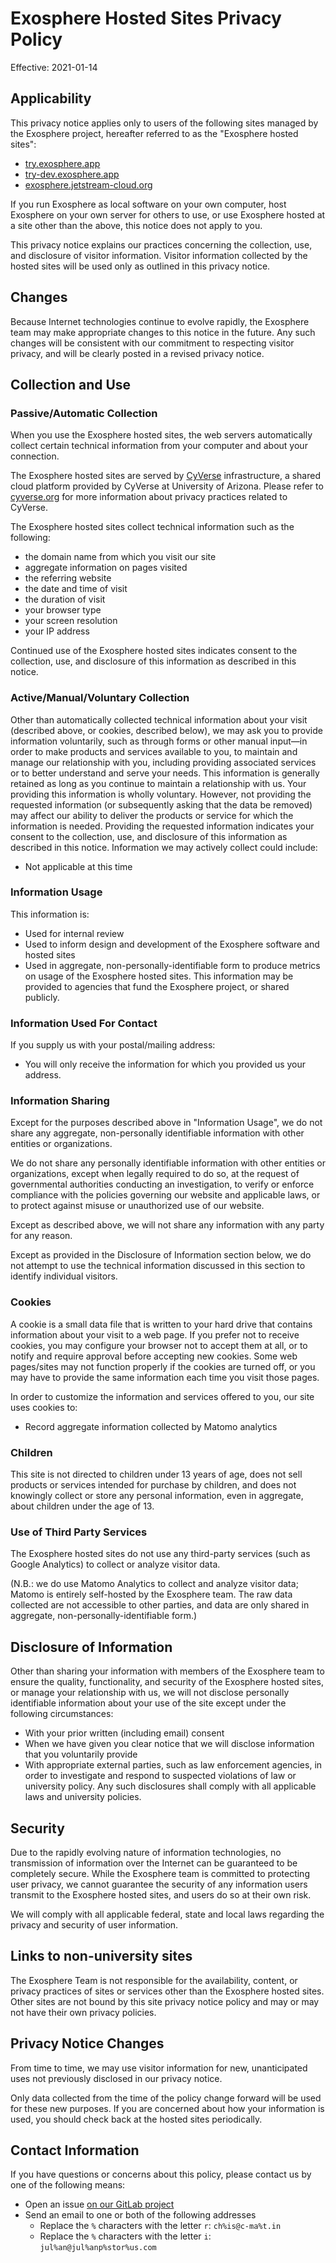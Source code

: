 # Exosphere Hosted Sites Privacy Policy

Effective: 2021-01-14

## Applicability

This privacy notice applies only to users of the following sites managed by the Exosphere project, hereafter referred to as the "Exosphere hosted sites":
- [try.exosphere.app](https://try.exosphere.app/exosphere)
- [try-dev.exosphere.app](https://try-dev.exosphere.app/exosphere)
- [exosphere.jetstream-cloud.org](https://exosphere.jetstream-cloud.org/exosphere)

If you run Exosphere as local software on your own computer, host Exosphere on your own server for others to use, or use Exosphere hosted at a site other than the above, this notice does not apply to you.

This privacy notice explains our practices concerning the collection, use, and disclosure of visitor information. Visitor information collected by the hosted sites will be used only as outlined in this privacy notice.

## Changes

Because Internet technologies continue to evolve rapidly, the Exosphere team may make appropriate changes to this notice in the future. Any such changes will be consistent with our commitment to respecting visitor privacy, and will be clearly posted in a revised privacy notice.

## Collection and Use

### Passive/Automatic Collection

When you use the Exosphere hosted sites, the web servers automatically collect certain technical information from your computer and about your connection.

The Exosphere hosted sites are served by [CyVerse](https://cyverse.org) infrastructure, a shared cloud platform provided by CyVerse at University of Arizona. Please refer to [cyverse.org](https://cyverse.org) for more information about privacy practices related to CyVerse.

The Exosphere hosted sites collect technical information such as the following:

- the domain name from which you visit our site
- aggregate information on pages visited
- the referring website
- the date and time of visit
- the duration of visit
- your browser type
- your screen resolution
- your IP address

Continued use of the Exosphere hosted sites indicates consent to the collection, use, and disclosure of this information as described in this notice.

### Active/Manual/Voluntary Collection

Other than automatically collected technical information about your visit (described above, or cookies, described below), we may ask you to provide information voluntarily, such as through forms or other manual input—in order to make products and services available to you, to maintain and manage our relationship with you, including providing associated services or to better understand and serve your needs. This information is generally retained as long as you continue to maintain a relationship with us. Your providing this information is wholly voluntary. However, not providing the requested information (or subsequently asking that the data be removed) may affect our ability to deliver the products or service for which the information is needed. Providing the requested information indicates your consent to the collection, use, and disclosure of this information as described in this notice. Information we may actively collect could include:

- Not applicable at this time

### Information Usage

This information is:

- Used for internal review
- Used to inform design and development of the Exosphere software and hosted sites
- Used in aggregate, non-personally-identifiable form to produce metrics on usage of the Exosphere hosted sites. This information may be provided to agencies that fund the Exosphere project, or shared publicly. 

### Information Used For Contact

If you supply us with your postal/mailing address:

- You will only receive the information for which you provided us your address.

### Information Sharing

Except for the purposes described above in "Information Usage", we do not share any aggregate, non-personally identifiable information with other entities or organizations.

We do not share any personally identifiable information with other entities or organizations, except when legally required to do so, at the request of governmental authorities conducting an investigation, to verify or enforce compliance with the policies governing our website and applicable laws, or to protect against misuse or unauthorized use of our website.

Except as described above, we will not share any information with any party for any reason.

Except as provided in the Disclosure of Information section below, we do not attempt to use the technical information discussed in this section to identify individual visitors.

### Cookies

A cookie is a small data file that is written to your hard drive that contains information about your visit to a web page. If you prefer not to receive cookies, you may configure your browser not to accept them at all, or to notify and require approval before accepting new cookies. Some web pages/sites may not function properly if the cookies are turned off, or you may have to provide the same information each time you visit those pages.

In order to customize the information and services offered to you, our site uses cookies to:

- Record aggregate information collected by Matomo analytics

### Children

This site is not directed to children under 13 years of age, does not sell products or services intended for purchase by children, and does not knowingly collect or store any personal information, even in aggregate, about children under the age of 13.

### Use of Third Party Services

The Exosphere hosted sites do not use any third-party services (such as Google Analytics) to collect or analyze visitor data.

(N.B.: we do use Matomo Analytics to collect and analyze visitor data; Matomo is entirely self-hosted by the Exosphere team. The raw data collected are not accessible to other parties, and data are only shared in aggregate, non-personally-identifiable form.)


## Disclosure of Information

Other than sharing your information with members of the Exosphere team to ensure the quality, functionality, and security of the Exosphere hosted sites, or manage your relationship with us, we will not disclose personally identifiable information about your use of the site except under the following circumstances:

- With your prior written (including email) consent
- When we have given you clear notice that we will disclose information that you voluntarily provide
- With appropriate external parties, such as law enforcement agencies, in order to investigate and respond to suspected violations of law or university policy. Any such disclosures shall comply with all applicable laws and university policies.

## Security

Due to the rapidly evolving nature of information technologies, no transmission of information over the Internet can be guaranteed to be completely secure. While the Exosphere team is committed to protecting user privacy, we cannot guarantee the security of any information users transmit to the Exosphere hosted sites, and users do so at their own risk.

We will comply with all applicable federal, state and local laws regarding the privacy and security of user information.

## Links to non-university sites

The Exosphere Team is not responsible for the availability, content, or privacy practices of sites or services other than the Exosphere hosted sites. Other sites are not bound by this site privacy notice policy and may or may not have their own privacy policies.

## Privacy Notice Changes

From time to time, we may use visitor information for new, unanticipated uses not previously disclosed in our privacy notice.

Only data collected from the time of the policy change forward will be used for these new purposes. If you are concerned about how your information is used, you should check back at the hosted sites periodically.

## Contact Information

If you have questions or concerns about this policy, please contact us by one of the following means:

- Open an issue [on our GitLab project](https://gitlab.com/exosphere/exosphere/-/issues)
- Send an email to one or both of the following addresses
  - Replace the `%` characters with the letter `r`: `ch%is@c-ma%t.in`
  - Replace the `%` characters with the letter `i`: `jul%an@jul%anp%stor%us.com`